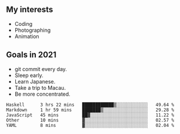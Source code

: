 ## My interests

- Coding
- Photographing
- Animation

## Goals in 2021

- git commit every day.
- Sleep early.
- Learn Japanese.
- Take a trip to Macau.
- Be more concentrated.

<!--START_SECTION:waka-->
```text
Haskell      3 hrs 22 mins   ████████████▒░░░░░░░░░░░░   49.64 % 
Markdown     1 hr 59 mins    ███████▒░░░░░░░░░░░░░░░░░   29.28 % 
JavaScript   45 mins         ██▓░░░░░░░░░░░░░░░░░░░░░░   11.22 % 
Other        10 mins         ▓░░░░░░░░░░░░░░░░░░░░░░░░   02.57 % 
YAML         8 mins          ▓░░░░░░░░░░░░░░░░░░░░░░░░   02.04 % 
```
<!--END_SECTION:waka-->
